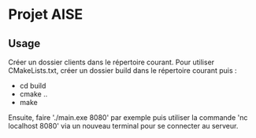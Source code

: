 # Projet AISE

## Usage

Créer un dossier clients dans le répertoire courant. 
Pour utiliser CMakeLists.txt, créer un dossier build dans le répertoire courant puis :
- cd build
- cmake ..
- make

Ensuite, faire './main.exe 8080' par exemple puis utiliser la commande 'nc localhost 8080' via un nouveau terminal pour se connecter au serveur.
